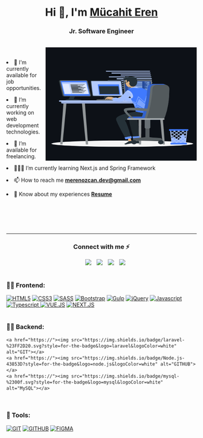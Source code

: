 <h1 align="center">Hi 👋, I'm <a href="https://hekzanot-portfolio.vercel.app/" target="blank">
Mücahit Eren</a></h1>
<h3 align="center"><strong>Jr. Software Engineer</strong></h3>

<br/>
<div>
	<a target="_blank" align="center">
		<img align="right" top="500"  height="300" width="400" alt="GIF" src="https://raw.githubusercontent.com/SubhadeepZilong/SubhadeepZilong/main/icons/animation_500_kxa883sd.gif">
	</a>
<br/>
<p>
	<li>🔭 I'm currently available for job opportunities. </li>
</p>
<p>
	<li>🎯 I’m currently working on web development technologies.</li>
</p>
<p>
	<li>🤝 I’m available for freelancing.</li>
</p>
<p>
	<li>👨🏽‍💻 I’m currently learning Next.js and Spring Framework</li>
</p>
<p>
	<li>📫 How to reach me <a href="mailto:merenozcan.dev@gmail.com"><strong>merenozcan.dev@gmail.com</strong></a></li>
</p>
<p>
	<li>📄 Know about my experiences <a href="https://hekzanot-portfolio.vercel.app/about" 					target="blank"><strong>Resume</strong></a></li>
</p>
</div>
<br/>
<br/>
<br/>
<br/>

---

<h3 align="center">Connect with me ⚡️</h3>
<p align="center">
 <div align="center"  class="icons-social" style="margin-left: 10px;">
        <a style="margin-left: 10px;"  target="_blank" href="https://www.linkedin.com/in/mucahit-eren-ozcan/">
			<img src="https://img.icons8.com/doodle/40/000000/linkedin--v2.png"></a>
        <a style="margin-left: 10px;" target="_blank" href="https://github.com/hekzanot">
		<img src="https://img.icons8.com/doodle/40/000000/github--v1.png"></a>
    <a style="margin-left: 10px;" target="_blank" href="https://www.instagram.com/mucoogram/">
		<img src="https://img.icons8.com/doodle/40/000000/instagram-new--v2.png"><a>
		<a style="margin-left: 10px;" target="_blank" href="https://twitter.com/hekzanot">
		<img src="https://img.icons8.com/doodle/1x/twitter-squared--v2.png"></a>
  </div>
	    <br>
	<div>
		<h3>👨‍💻 Frontend:</h3>
			<a href="https://"><img src="https://img.shields.io/static/v1?label=&message=HTML5&color=%23E34F26&style=for-the-badge&logo=html5&logoColor=whitesmoke" alt="HTML5"></a>
			<a href="https://"><img src="https://img.shields.io/static/v1?label=&message=CSS3&color=%231572B6&style=for-the-badge&logo=css3&logoColor=whitesmoke" alt="CSS3"></a>
			<a href="https://"><img src="https://img.shields.io/static/v1?label=&message=SASS&color=%23CC6699&style=for-the-badge&logo=sass&logoColor=whitesmoke" alt="SASS"></a>
			<a href="https://"><img src="https://img.shields.io/badge/bootstrap-%23563D7C.svg?style=for-the-badge&logo=bootstrap&logoColor=white" alt="Bootstrap"></a>
			<a href="https://"><img src="https://img.shields.io/badge/GULP-%23CF4647.svg?style=for-the-badge&logo=gulp&logoColor=white" alt="Gulp"></a>
			<a href="https://"><img src="https://img.shields.io/badge/jquery-%230769AD.svg?style=for-the-badge&logo=jquery&logoColor=white" alt="jQuery"></a>
			<a href="https://"><img src="https://img.shields.io/static/v1?label=&message=Javascript&color=%23F7DF1E&style=for-the-badge&logo=javascript&logoColor=grey" alt="Javascript"> </a>
			<a href="https://"><img src="https://img.shields.io/badge/TypeScript-007ACC?style=for-the-badge&logo=typescript&logoColor=white" alt="Typescript"> </a>
			<a href="https://"><img src="https://img.shields.io/badge/Vue.js-35495E?style=for-the-badge&logo=vue.js&logoColor=4FC08D" alt="VUE.JS"></a>
			<a href="https://"><img src="https://img.shields.io/badge/Next-black?style=for-the-badge&logo=next.js&logoColor=white" alt="NEXT.JS"></a>
    <br>
	</div>
	  <br>
<div>
    <h3>👨‍💻 Backend:</h3>
	
    <a href="https://"><img src="https://img.shields.io/badge/laravel-%23FF2D20.svg?style=for-the-badge&logo=laravel&logoColor=white" alt="GIT"></a>
    <a href="https://"><img src="https://img.shields.io/badge/Node.js-43853D?style=for-the-badge&logo=node.js&logoColor=white" alt="GITHUB"></a>
    <a href="https://"><img src="https://img.shields.io/badge/mysql-%2300f.svg?style=for-the-badge&logo=mysql&logoColor=white" alt="MySQL"></a>
</div>
<br>
<div>
    <h3>🔧 Tools:</h3>
    <a href="https://"><img src="https://img.shields.io/static/v1?label=&message=GIT&color=%23F05032&style=for-the-badge&logo=git&logoColor=whitesmoke" alt="GIT"></a>
    <a href="https://"><img src="https://img.shields.io/static/v1?label=&message=GITHUB&color=%23181717&style=for-the-badge&logo=github&logoColor=whitesmoke" alt="GITHUB"></a>
    <a href="https://"><img src="https://img.shields.io/static/v1?label=&message=FIGMA&color=%23552d84&style=for-the-badge&logo=figma&logoColor=whitesmoke" alt="FIGMA"></a>
</div>

</p>
